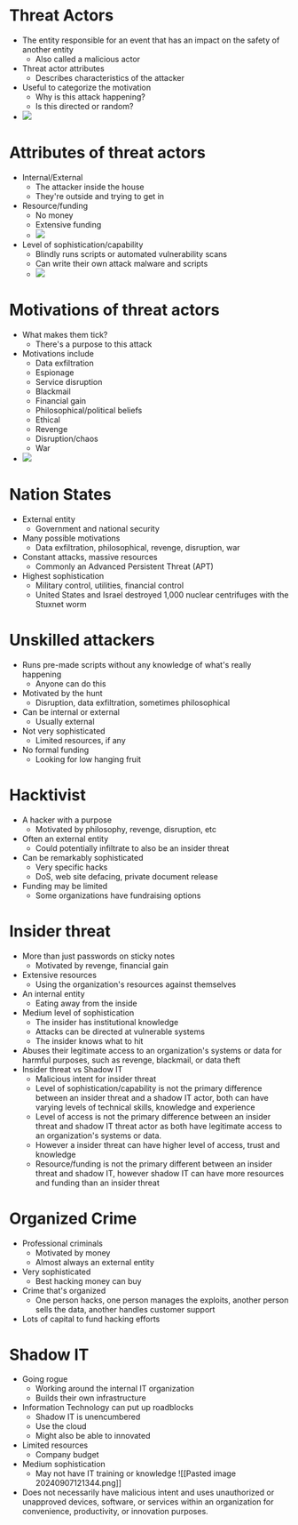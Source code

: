 # Threat Actors
- The entity responsible for an event that has an impact on the safety of another entity
	- Also called a malicious actor
- Threat actor attributes
	- Describes characteristics of the attacker
- Useful to categorize the motivation
	- Why is this attack happening?
	- Is this directed or random?
- ![](assets/Pasted%20image%2020240923142532.png)
# Attributes of threat actors
- Internal/External
	- The attacker inside the house
	- They're outside and trying to get in
- Resource/funding
	- No money
	- Extensive funding
	- ![](assets/Pasted%20image%2020240923142545.png)
- Level of sophistication/capability
	- Blindly runs scripts or automated vulnerability scans
	- Can write their own attack malware and scripts
	- ![](assets/Pasted%20image%2020240923142553.png)
# Motivations of threat actors
- What makes them tick?
	- There's a purpose to this attack
- Motivations include
	- Data exfiltration
	- Espionage
	- Service disruption
	- Blackmail
	- Financial gain
	- Philosophical/political beliefs
	- Ethical
	- Revenge
	- Disruption/chaos
	- War
- ![](assets/Pasted%20image%2020240923142605.png)
# Nation States
- External entity
	- Government and national security
- Many possible motivations
	- Data exfiltration, philosophical, revenge, disruption, war
- Constant attacks, massive resources
	- Commonly an Advanced Persistent Threat (APT)
- Highest sophistication
	- Military control, utilities, financial control
	- United States and Israel destroyed 1,000 nuclear centrifuges with the Stuxnet worm
# Unskilled attackers
- Runs pre-made scripts without any knowledge of what's really happening
	- Anyone can do this
- Motivated by the hunt
	- Disruption, data exfiltration, sometimes philosophical
- Can be internal or external
	- Usually external
- Not very sophisticated
	- Limited resources, if any
- No formal funding
	- Looking for low hanging fruit
# Hacktivist
- A hacker with a purpose
	- Motivated by philosophy, revenge, disruption, etc
- Often an external entity
	- Could potentially infiltrate to also be an insider threat
- Can be remarkably sophisticated
	- Very specific hacks
	- DoS, web site defacing, private document release
- Funding may be limited
	- Some organizations have fundraising options
# Insider threat
- More than just passwords on sticky notes
	- Motivated by revenge, financial gain
- Extensive resources
	- Using the organization's resources against themselves
- An internal entity
	- Eating away from the inside
- Medium level of sophistication
	- The insider has institutional knowledge
	- Attacks can be directed at vulnerable systems
	- The insider knows what to hit
- Abuses their legitimate access to an organization's systems or data for harmful purposes, such as revenge, blackmail, or data theft
- Insider threat vs Shadow IT
	- Malicious intent for insider threat
	- Level of sophistication/capability is not the primary difference between an insider threat and a shadow IT actor, both can have varying levels of technical skills, knowledge and experience
	- Level of access is not the primary difference between an insider threat and shadow IT threat actor as both have legitimate access to an organization's systems or data.
	- However a insider threat can have higher level of access, trust and knowledge
	- Resource/funding is not the primary different between an insider threat and shadow IT, however shadow IT can have more resources and funding than an insider threat
# Organized Crime
- Professional criminals
	- Motivated by money
	- Almost always an external entity
- Very sophisticated
	- Best hacking money can buy
- Crime that's organized
	- One person hacks, one person manages the exploits, another person sells the data, another handles customer support
- Lots of capital to fund hacking efforts
# Shadow IT
- Going rogue
	- Working around the internal IT organization
	- Builds their own infrastructure
- Information Technology can put up roadblocks
	- Shadow IT is unencumbered
	- Use the cloud
	- Might also be able to innovated
- Limited resources
	- Company budget
- Medium sophistication
	- May not have IT training or knowledge
![[Pasted image 20240907121344.png]]
- Does not necessarily have malicious intent and uses unauthorized or unapproved devices, software, or services within an organization for convenience, productivity, or innovation purposes.